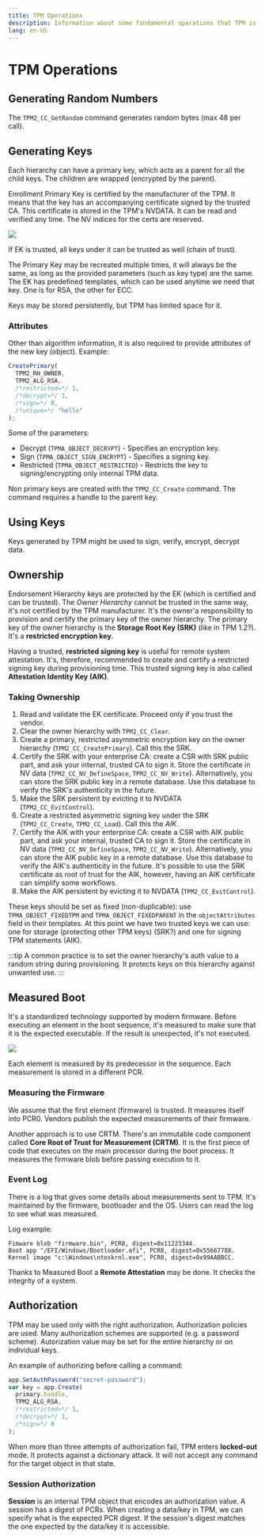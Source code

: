 ```yaml
---
title: TPM Operations
description: Information about some fundamental operations that TPM is capable of doing
lang: en-US
---
```


# TPM Operations

## Generating Random Numbers

The `TPM2_CC_GetRandom` command generates random bytes (max 48 per call).

## Generating Keys

Each hierarchy can have a primary key, which acts as a parent for all the child
keys. The children are wrapped (encrypted by the parent).

Enrollment Primary Key is certified by the manufacturer of the TPM. It means
that the key has an accompanying certificate signed by the trusted CA. This
certificate is stored in the TPM's NVDATA. It can be read and verified any time.
The NV indices for the certs are reserved.

![](../../../assets/certified-key.png)

If EK is trusted, all keys under it can be trusted as well (chain of trust).

The Primary Key may be recreated multiple times, it will always be the same, as
long as the provided parameters (such as key type) are the same. The EK has
predefined templates, which can be used anytime we need that key. One is for
RSA, the other for ECC.

Keys may be stored persistently, but TPM has limited space for it.

### Attributes

Other than algorithm information, it is also required to provide attributes of
the new key (object). Example:

```js
CreatePrimary(
  TPM2_RH_OWNER,
  TPM2_ALG_RSA,
  /*restricted=*/ 1,
  /*decrypt=*/ 1,
  /*sign=*/ 0,
  /*unique=*/ "hello"
);
```

Some of the parameters:

- Decrypt (`TPMA_OBJECT_DECRYPT`) - Specifies an encryption key.
- Sign (`TPMA_OBJECT_SIGN_ENCRYPT`) - Specifies a signing key.
- Restricted (`TPMA_OBJECT_RESTRICTED`) - Restricts the key to
  signing/encrypting only internal TPM data.

Non primary keys are created with the `TPM2_CC_Create` command. The command
requires a handle to the parent key.

## Using Keys

Keys generated by TPM might be used to sign, verify, encrypt, decrypt data.

## Ownership

Endorsement Hierarchy keys are protected by the EK (which is certified and can
be trusted). The _Owner Hierarchy_ cannot be trusted in the same way, it's not
certified by the TPM manufacturer. It's the owner'a responsibility to provision
and certify the primary key of the owner hierarchy. The primary key of the owner
hierarchy is the **Storage Root Key (SRK)** (like in TPM 1.2?). It's a
**restricted encryption key**.

Having a trusted, **restricted signing key** is useful for remote system
attestation. It's, therefore, recommended to create and certify a restricted
signing key during provisioning time. This trusted signing key is also called
**Attestation Identity Key (AIK)**.

### Taking Ownership

1. Read and validate the EK certificate. Proceed only if you trust the vendor.
2. Clear the owner hierarchy with `TPM2_CC_Clear`.
3. Create a primary, restricted asymmetric encryption key on the owner hierarchy
   (`TPM2_CC_CreatePrimary`). Call this the SRK.
4. Certify the SRK with your enterprise CA: create a CSR with SRK public part,
   and ask your internal, trusted CA to sign it. Store the certificate in NV
   data (`TPM2_CC_NV_DefineSpace`, `TPM2_CC_NV_Write`). Alternatively, you can
   store the SRK public key in a remote database. Use this database to verify
   the SRK's authenticity in the future.
5. Make the SRK persistent by evicting it to NVDATA (`TPM2_CC_EvitControl`).
6. Create a restricted asymmetric signing key under the SRK (`TPM2_CC_Create`,
   `TPM2_CC_Load`). Call this the _AIK_.
7. Certify the AIK with your enterprise CA: create a CSR with AIK public part,
   and ask your internal, trusted CA to sign it. Store the certificate in NV
   data (`TPM2_CC_NV_DefineSpace`, `TPM2_CC_NV_Write`). Alternatively, you can
   store the AIK public key in a remote database. Use this database to verify
   the AIK's authenticity in the future. It's possible to use the SRK
   certificate as root of trust for the AIK, however, having an AIK certificate
   can simplify some workflows.
8. Make the AIK persistent by evicting it to NVDATA (`TPM2_CC_EvitControl`).

These keys should be set as fixed (non-duplicable): use `TPMA_OBJECT_FIXEDTPM`
and `TPMA_OBJECT_FIXEDPARENT` in the `objectAttributes` field in their
templates. At this point we have two trusted keys we can use: one for storage
(protecting other TPM keys) (SRK?) and one for signing TPM statements (AIK).

:::tip
A common practice is to set the owner hierarchy's auth value to a random string
during provisioning. It protects keys on this hierarchy against unwanted use.
:::

## Measured Boot

It's a standardized technology supported by modern firmware. Before executing an
element in the boot sequence, it's measured to make sure that it is the expected
executable. If the result is unexpected, it's not executed.

![](../../../assets/pcr-measured-boot.png)

Each element is measured by its predecessor in the sequence.
Each measurement is stored in a different PCR.

### Measuring the Firmware

We assume that the first element (firmware) is trusted. It measures itself into
PCR0. Vendors publish the expected measurements of their firmware.

Another approach is to use CRTM. There's an immutable code component called
**Core Root of Trust for Measurement (CRTM)**. It is the first piece of code
that executes on the main processor during the boot process. It measures the
firmware blob before passing execution to it.

### Event Log

There is a log that gives some details about measurements sent to TPM. It's
maintained by the firmware, bootloader and the OS. Users can read the log to see
what was measured.

Log example:

```log
Fimware blob "firmware.bin", PCR8, digest=0x11223344.
Boot app "/EFI/Windows/Bootloader.efi", PCR8, digest=0x55667788.
Kernel image "c:\Windows\ntoskrnl.exe", PCR8, digest=0x99AABBCC.
```

Thanks to Measured Boot a **Remote Attestation** may be done. It checks the
integrity of a system.

## Authorization

TPM may be used only with the right authorization. Authorization policies are
used. Many authorization schemes are supported (e.g. a password scheme).
Autorization value may be set for the entire hierarchy or on individual keys.

An example of authorizing before calling a command:

```js
app.SetAuthPassword("secret-password");
var key = app.Create(
  primary.handle,
  TPM2_ALG_RSA,
  /*restricted=*/ 1,
  /*decrypt=*/ 1,
  /*sign=*/ 0
);
```

When more than three attempts of authorization fail, TPM enters **locked-out**
mode. It protects against a dictionary attack. It will not accept any command
for the target object in that state.

### Session Authorization

**Session** is an internal TPM object that encodes an authorization value. A
session has a digest of PCRs. When creating a data/key in TPM, we can specify
what is the expected PCR digest. If the session's digest matches the one
expected by the data/key it is accessible.
